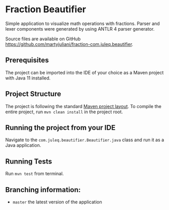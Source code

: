 # Fraction Beautifier
Simple application to visualize math operations with fractions. Parser and lexer components were generated by using 
ANTLR 4 parser generator.

Source files are available on GitHub https://github.com/martyjuliani/fraction-com.juleq.beautifier.

## Prerequisites
The project can be imported into the IDE of your choice as a Maven project with Java 11 installed.

## Project Structure
The project is following the standard [Maven project layout](https://maven.apache.org/guides/introduction/introduction-to-the-standard-directory-layout.html).
To compile the entire project, run `mvn clean install` in the project root.
 
## Running the project from your IDE
Navigate to the `com.juleq.beautifier.Beautifier.java` class and run it as a Java application.

## Running Tests
Run `mvn test` from terminal.

## Branching information:
* `master` the latest version of the application